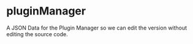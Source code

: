 # pluginManager
A JSON Data for the Plugin Manager so we can edit the version without editing the source code.
